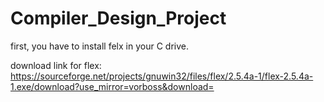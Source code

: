 # Compiler_Design_Project
first, you have to install felx in your C drive.

download link for flex: https://sourceforge.net/projects/gnuwin32/files/flex/2.5.4a-1/flex-2.5.4a-1.exe/download?use_mirror=vorboss&download=

 






 
